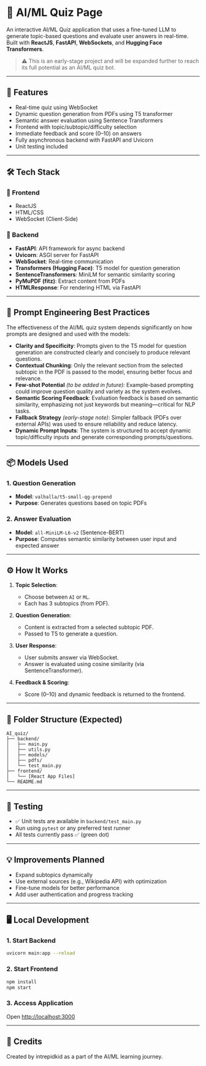 
# 🧠 AI/ML Quiz Page

An interactive AI/ML Quiz application that uses a fine-tuned LLM to generate topic-based questions and evaluate user answers in real-time. Built with **ReactJS**, **FastAPI**, **WebSockets**, and **Hugging Face Transformers**.

> ⚠️ This is an early-stage project and will be expanded further to reach its full potential as an AI/ML quiz bot.

---

## 🚀 Features

- Real-time quiz using WebSocket
- Dynamic question generation from PDFs using T5 transformer
- Semantic answer evaluation using Sentence Transformers
- Frontend with topic/subtopic/difficulty selection
- Immediate feedback and score (0–10) on answers
- Fully asynchronous backend with FastAPI and Uvicorn
- Unit testing included

---

## 🛠️ Tech Stack

### 🔹 Frontend
- ReactJS
- HTML/CSS
- WebSocket (Client-Side)

### 🔹 Backend
- **FastAPI**: API framework for async backend
- **Uvicorn**: ASGI server for FastAPI
- **WebSocket**: Real-time communication
- **Transformers (Hugging Face)**: T5 model for question generation
- **SentenceTransformers**: MiniLM for semantic similarity scoring
- **PyMuPDF (fitz)**: Extract content from PDFs
- **HTMLResponse**: For rendering HTML via FastAPI

---

## 🧠 Prompt Engineering Best Practices

The effectiveness of the AI/ML quiz system depends significantly on how prompts are designed and used with the models:

- **Clarity and Specificity**: Prompts given to the T5 model for question generation are constructed clearly and concisely to produce relevant questions.
- **Contextual Chunking**: Only the relevant section from the selected subtopic in the PDF is passed to the model, ensuring better focus and relevance.
- **Few-shot Potential** *(to be added in future)*: Example-based prompting could improve question quality and variety as the system evolves.
- **Semantic Scoring Feedback**: Evaluation feedback is based on semantic similarity, emphasizing not just keywords but meaning—critical for NLP tasks.
- **Fallback Strategy** *(early-stage note)*: Simpler fallback (PDFs over external APIs) was used to ensure reliability and reduce latency.
- **Dynamic Prompt Inputs**: The system is structured to accept dynamic topic/difficulty inputs and generate corresponding prompts/questions.

---

## 📦 Models Used

### 1. **Question Generation**
- **Model**: `valhalla/t5-small-qg-prepend`
- **Purpose**: Generates questions based on topic PDFs

### 2. **Answer Evaluation**
- **Model**: `all-MiniLM-L6-v2` (Sentence-BERT)
- **Purpose**: Computes semantic similarity between user input and expected answer

---

## ⚙️ How It Works

1. **Topic Selection**:
   - Choose between `AI` or `ML`.
   - Each has 3 subtopics (from PDF).

2. **Question Generation**:
   - Content is extracted from a selected subtopic PDF.
   - Passed to T5 to generate a question.

3. **User Response**:
   - User submits answer via WebSocket.
   - Answer is evaluated using cosine similarity (via SentenceTransformer).

4. **Feedback & Scoring**:
   - Score (0–10) and dynamic feedback is returned to the frontend.

---

## 📂 Folder Structure (Expected)

```
AI_quiz/
├── backend/
│   ├── main.py
│   ├── utils.py
│   ├── models/
│   ├── pdfs/
│   └── test_main.py
├── frontend/
│   └── [React App Files]
└── README.md
```

---

## 🧪 Testing

- ✅ Unit tests are available in `backend/test_main.py`
- Run using `pytest` or any preferred test runner
- All tests currently pass ✅ (green dot)

---

## 💡 Improvements Planned

- Expand subtopics dynamically
- Use external sources (e.g., Wikipedia API) with optimization
- Fine-tune models for better performance
- Add user authentication and progress tracking

---

## 🖥️ Local Development

### 1. Start Backend
```bash
uvicorn main:app --reload
```

### 2. Start Frontend
```bash
npm install
npm start
```

### 3. Access Application
Open [http://localhost:3000](http://localhost:3000)

---

## 🤝 Credits

Created by intrepidkid as a part of the AI/ML learning journey.
